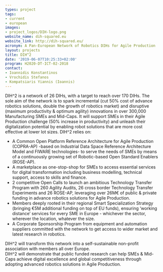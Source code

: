 ```yaml
---
types: project
tags:
- current
- european
images:
- project_logos/DIH-logo.png
website_name: dih-squared.eu
website_link: http://dih-squared.eu/
acronym: A Pan-European Network of Robotics DIHs for Agile Production
layout: projects
title: DIH^2
date: '2019-06-07T10:25:33+02:00'
program: H2020-DT-ICT-02-2018
contact: 
- Ioannidis Konstantinos
- Vrochidis Stefanos
- Kompatsiaris Yiannis (Ioannis)
---
```

<p>
DIH^2 is a network of 26 DIHs, with a target to reach over 170 DIHs. The sole aim of the network is to spark incremental (cut 50% cost of advance robotics solutions, double the growth of robotics market) and disruptive (maximum productivity & optimum agility) innovations in over 300,000 Manufacturing SMEs and Mid-Caps. It will support SMEs in their Agile Production challenge (50% increase in productivity) and unleash their digitalization potential by enabling robot solutions that are more cost effective at lower lot sizes. DIH^2 relies on:
<ul>
<li>A Common Open Platform Reference Architecture for Agile Production (COPRA-AP) -based on Industrial Data Space Reference Architecture Model and FIWARE technologies- to serve the needs of SMEs by means of a continuously growing set of Robotic-based Open Standard Enablers (ROSE-AP).</li>
<li>A marketplace as one-stop-shop for SMEs to access essential services for digital transformation including business modelling, technical support, access to skills and finance.</li>
<li>2 competitive Open Calls to launch an ambitious Technology Transfer Program with 260 Agility Audits, 26 cross border Technology Transfer Experiments and 26 ROSE-AP, leveraging over 26M€ of public & private funding in advance robotics solutions for Agile Production.</li>
<li>Members deeply rooted in their regional Smart Specialization Strategy (bringing €5M additional funding on top of EU funds), ensuring ‘working distance’ services for every SME in Europe - whichever the sector, wherever the location, whatever the size.</li>
<li>A Corporate Sponsorship Program from equipment and automation suppliers committed with the network to get access to wider market and latest research in robotics.</li>
</ul>
DIH^2 will transform this network into a self-sustainable non-profit association with members all over Europe.<br/>
DIH^2 will demonstrate that public funded research can help SMEs & Mid-Caps achieve digital excellence and global competitiveness through adopting advanced robotics solutions in Agile Production.
</p>
